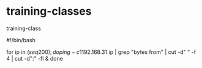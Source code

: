 # training-classes
training-class

#!/bin/bash

for ip in $(seq 200 ); do
ping -c 1 192.168.31.$ip | grep "bytes from" | cut -d" " -f 4 | cut -d":" -fl &
done

